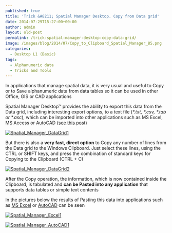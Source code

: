 ```yaml
---
published: true
title: 'Trick &#8211; Spatial Manager Desktop. Copy from Data grid'
date: 2014-07-29T15:27:00+00:00
author: admin
layout: old-post
permalink: /trick-spatial-manager-desktop-copy-data-grid/
image: /images/blog/2014/07/Copy_to_Clipboard_Spatial_Manager_85.png
categories:
  - Desktop L1 (Basic)
tags:
  - Alphanumeric data
  - Tricks and Tools
---
```

In applications that manage spatial data, it is very usual and useful to Copy or to Save alphanumeric data from data tables so it can be used in other Office, GIS or CAD applications<!--more-->

Spatial Manager Desktop™ provides the ability to export this data from the Data grid, including interesting export options, to a text file (_\*.txt, \*.csv, \*.tab or \*.asc_), which can be imported into other applications such as MS Excel, MS Access or AutoCAD (<a title="Export alphanumeric data from spatial tables" href="/export-alphanumeric-data-spatial-tables/" target="_blank" rel="nofollow">see this post</a>)

<a href="/images/blog/2014/07/Spatial_Manager_DataGrid1.png" target="_blank" rel="nofollow"><img src="/images/blog/2014/07/Spatial_Manager_DataGrid1-1024x576.png" alt="Spatial_Manager_DataGrid1" width="625" height="351" srcset="/images/blog/2014/07/Spatial_Manager_DataGrid1-1024x576.png 1024w, /images/blog/2014/07/Spatial_Manager_DataGrid1-300x168.png 300w, /images/blog/2014/07/Spatial_Manager_DataGrid1-624x351.png 624w, /images/blog/2014/07/Spatial_Manager_DataGrid1.png 1280w" sizes="(max-width: 625px) 100vw, 625px" /></a>

But there is also a **very fast, direct option** to Copy any number of lines from the Data grid to the Windows Clipboard. Just select these lines, using the CTRL or SHIFT keys, and press the combination of standard keys for Copying to the Clipboard (CTRL + C)

<a href="/images/blog/2014/07/Spatial_Manager_DataGrid2.png" target="_blank" rel="nofollow"><img src="/images/blog/2014/07/Spatial_Manager_DataGrid2-1024x576.png" alt="Spatial_Manager_DataGrid2" width="625" height="351" srcset="/images/blog/2014/07/Spatial_Manager_DataGrid2-1024x576.png 1024w, /images/blog/2014/07/Spatial_Manager_DataGrid2-300x168.png 300w, /images/blog/2014/07/Spatial_Manager_DataGrid2-624x351.png 624w, /images/blog/2014/07/Spatial_Manager_DataGrid2.png 1280w" sizes="(max-width: 625px) 100vw, 625px" /></a>

After the Copy operation, the information, which is now contained inside the Clipboard, is tabulated and **can be Pasted into any application** that supports data tables or simple text contents

In the pictures below the results of Pasting this data into applications such as <a title="MS Excel page" href="http://office.microsoft.com/en-us/excel/" target="_blank" rel="nofollow">MS Excel</a> or <a title="AutoCAD product page" href="http://www.autodesk.com/products/autocad/overview" target="_blank" rel="nofollow">AutoCAD</a> can be seen

<a href="/images/blog/2014/07/Spatial_Manager_Excel1.png" target="_blank" rel="nofollow"><img src="/images/blog/2014/07/Spatial_Manager_Excel1-1024x576.png" alt="Spatial_Manager_Excel1" width="625" height="351" srcset="/images/blog/2014/07/Spatial_Manager_Excel1-1024x576.png 1024w, /images/blog/2014/07/Spatial_Manager_Excel1-300x168.png 300w, /images/blog/2014/07/Spatial_Manager_Excel1-624x351.png 624w, /images/blog/2014/07/Spatial_Manager_Excel1.png 1280w" sizes="(max-width: 625px) 100vw, 625px" /></a>

<a href="/images/blog/2014/07/Spatial_Manager_AutoCAD1.png" target="_blank" rel="nofollow"><img src="/images/blog/2014/07/Spatial_Manager_AutoCAD1-1024x576.png" alt="Spatial_Manager_AutoCAD1" width="625" height="351" srcset="/images/blog/2014/07/Spatial_Manager_AutoCAD1-1024x576.png 1024w, /images/blog/2014/07/Spatial_Manager_AutoCAD1-300x168.png 300w, /images/blog/2014/07/Spatial_Manager_AutoCAD1-624x351.png 624w, /images/blog/2014/07/Spatial_Manager_AutoCAD1.png 1280w" sizes="(max-width: 625px) 100vw, 625px" /></a>